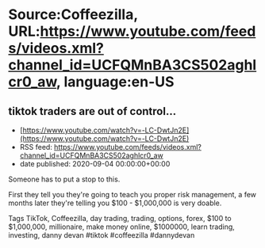 # Source:Coffeezilla, URL:https://www.youtube.com/feeds/videos.xml?channel_id=UCFQMnBA3CS502aghlcr0_aw, language:en-US

## tiktok traders are out of control...
 - [https://www.youtube.com/watch?v=-LC-DwtJn2E](https://www.youtube.com/watch?v=-LC-DwtJn2E)
 - RSS feed: https://www.youtube.com/feeds/videos.xml?channel_id=UCFQMnBA3CS502aghlcr0_aw
 - date published: 2020-09-04 00:00:00+00:00

Someone has to put a stop to this. 

First they tell you they're going to teach you proper risk management, a few months later they're telling you $100 - $1,000,000 is very doable.

Tags
TikTok, Coffeezilla, day trading, trading, options, forex, $100 to $1,000,000, millionaire, make money online, $1000000, learn trading, investing, danny devan
#tiktok #coffeezilla #dannydevan


